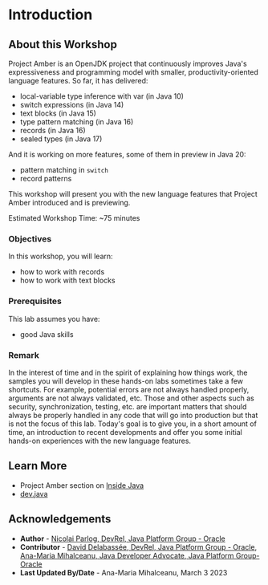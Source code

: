 # Introduction

## About this Workshop

Project Amber is an OpenJDK project that continuously improves Java's expressiveness and programming model with smaller, productivity-oriented language features.
So far, it has delivered:

* local-variable type inference with var (in Java 10)
* switch expressions (in Java 14)
* text blocks (in Java 15)
* type pattern matching (in Java 16)
* records (in Java 16)
* sealed types (in Java 17)

And it is working on more features, some of them in preview in Java 20:

* pattern matching in `switch`
* record patterns

This workshop will present you with the new language features that Project Amber introduced and is previewing.

Estimated Workshop Time: ~75 minutes

### Objectives

In this workshop, you will learn:

* how to work with records
* how to work with text blocks

### Prerequisites

This lab assumes you have:

* good Java skills

### Remark

In the interest of time and in the spirit of explaining how things work, the samples you will develop in these hands-on labs sometimes take a few shortcuts.
For example, potential errors are not always handled properly, arguments are not always validated, etc.
Those and other aspects such as security, synchronization, testing, etc. are important matters that should always be properly handled in any code that will go into production but that is not the focus of this lab.
Today's goal is to give you, in a short amount of time, an introduction to recent developments and offer you some initial hands-on experiences with the new language features.

## Learn More

* Project Amber section on [Inside Java](https://inside.java/tag/amber)
* [dev.java](https://dev.java)


## Acknowledgements

* **Author** - [Nicolai Parlog, DevRel, Java Platform Group - Oracle](https://nipafx.dev/)
* **Contributor** -  [David Delabassée, DevRel, Java Platform Group - Oracle](https://twitter.com/delabassee), [Ana-Maria Mihalceanu, Java Developer Advocate, Java Platform Group- Oracle](https://twitter.com/ammbra1508)
* **Last Updated By/Date** - Ana-Maria Mihalceanu, March 3 2023
